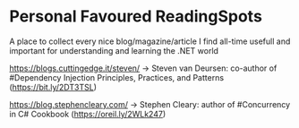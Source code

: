 # Personal Favoured ReadingSpots
A place to collect every nice blog/magazine/article I find all-time usefull and important for understanding and learning the .NET world



https://blogs.cuttingedge.it/steven/  -> Steven van Deursen: co-author of #Dependency Injection Principles, Practices, and Patterns (https://bit.ly/2DT3TSL)

https://blog.stephencleary.com/   -> Stephen Cleary: author of #Concurrency in C# Cookbook
 (https://oreil.ly/2WLk247)

